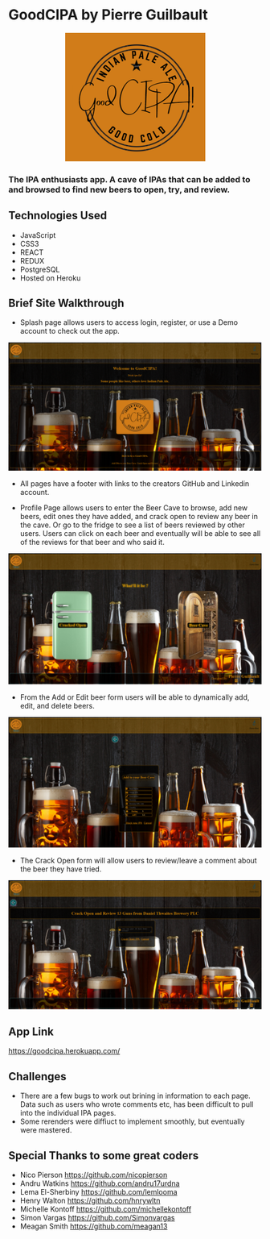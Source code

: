 # GoodCIPA by Pierre Guilbault
<p align=center>
  <img src='https://github.com/TheGuilbotine/GoodCIPA-app/blob/main/GCIPA-logo.png' alt='A logo of GoodCIPA' />
</p>

### The IPA enthusiasts app. A cave of IPAs that can be added to and browsed to find new beers to open, try, and review.

## Technologies Used
- JavaScript
- CSS3
- REACT
- REDUX
- PostgreSQL
- Hosted on Heroku

## Brief Site Walkthrough
- Splash page allows users to access login, register, or use a Demo account to check out the app.

<p align=center>
  <img src='https://github.com/TheGuilbotine/GoodCIPA-app/blob/main/splash-gcipa.png' alt='Splash Page' />
</p>

- All pages have a footer with links to the creators GitHub and Linkedin account.

- Profile Page allows users to enter the Beer Cave to browse, add new beers, edit ones they have added, and crack open to review any beer in the cave.
Or go to the fridge to see a list of beers reviewed by other users. Users can click on each beer and eventually will be able to see all of the reviews for that beer and who said it.

<p align=center>
  <img src='https://github.com/TheGuilbotine/GoodCIPA-app/blob/main/profile-gcipa.png' alt='Profile Page' />
</p>

- From the Add or Edit beer form users will be able to dynamically add, edit, and delete beers.
 
<p align=center>
  <img src='https://github.com/TheGuilbotine/GoodCIPA-app/blob/main/add-gcipa.png' alt='Add IPA Page' />
</p>

- The Crack Open form will allow users to review/leave a comment about the beer they have tried.

<p align=center>
  <img src='https://github.com/TheGuilbotine/GoodCIPA-app/blob/main/review-gcipa.png' alt='Crack Open form Page' />
</p>

## App Link
https://goodcipa.herokuapp.com/

## Challenges
- There are a few bugs to work out brining in information to each page. Data such as users who wrote comments etc, has been difficult to pull into the individual IPA pages.
- Some rerenders were diffiuct to implement smoothly, but eventually were mastered.

## Special Thanks to some great coders
- Nico Pierson https://github.com/nicopierson
- Andru Watkins https://github.com/andru17urdna
- Lema El-Sherbiny https://github.com/lemlooma
- Henry Walton https://github.com/hnrywltn
- Michelle Kontoff https://github.com/michellekontoff
- Simon Vargas https://github.com/Simonvargas
- Meagan Smith https://github.com/meagan13
